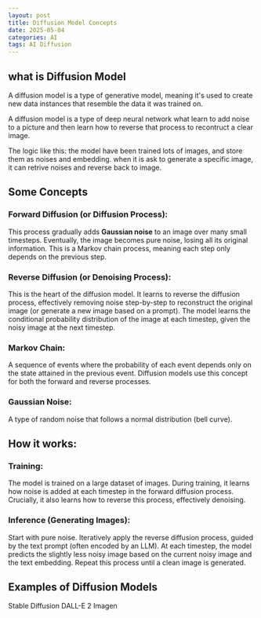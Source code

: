 ```yaml
---
layout: post
title: Diffusion Model Concepts 
date: 2025-05-04
categories: AI
tags: AI Diffusion
---
```


## what is Diffusion Model

A diffusion model is a type of generative model, meaning it's used to create new data instances that resemble the data it was trained on. 

A diffusion model is a type of deep neural network what learn to add noise to a picture and then learn how to reverse that process to recontruct a clear image.

The logic like this: the model have been trained lots of images, and store them as noises and embedding. when it is ask to generate a specific image, it can retrive noises and reverse back to image.

## Some Concepts

### Forward Diffusion (or Diffusion Process): 
This process gradually adds **Gaussian noise** to an image over many small timesteps. Eventually, the image becomes pure noise, losing all its original information. This is a Markov chain process, meaning each step only depends on the previous step.

### Reverse Diffusion (or Denoising Process): 
This is the heart of the diffusion model. It learns to reverse the diffusion process, effectively removing noise step-by-step to reconstruct the original image (or generate a new image based on a prompt). The model learns the conditional probability distribution of the image at each timestep, given the noisy image at the next timestep.

### Markov Chain: 
A sequence of events where the probability of each event depends only on the state attained in the previous event. Diffusion models use this concept for both the forward and reverse processes.

### Gaussian Noise: 
A type of random noise that follows a normal distribution (bell curve).


## How it works:

### Training: 
The model is trained on a large dataset of images. During training, it learns how noise is added at each timestep in the forward diffusion process. Crucially, it also learns how to reverse this process, effectively denoising.

### Inference (Generating Images):
Start with pure noise.
Iteratively apply the reverse diffusion process, guided by the text prompt (often encoded by an LLM). At each timestep, the model predicts the slightly less noisy image based on the current noisy image and the text embedding.
Repeat this process until a clean image is generated.

## Examples of Diffusion Models

Stable Diffusion
DALL-E 2
Imagen
